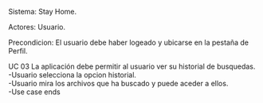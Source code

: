   
Sistema: Stay Home.

Actores: Usuario.

Precondicion: El usuario debe haber logeado y ubicarse en la pestaña de Perfil.

UC 03 La aplicación debe permitir al usuario ver su historial de busquedas.<br/>
-Usuario selecciona la opcion historial.<br/>
-Usuario mira los archivos que ha buscado y puede aceder a ellos.<br/>
-Use case ends
